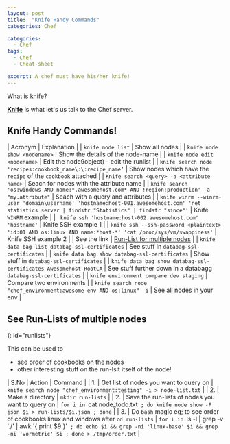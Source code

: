 ```yaml
---
layout: post
title:  "Knife Handy Commands"
categories: Chef

categories:
  - Chef
tags:
  - Chef
  - Cheat-sheet

excerpt: A chef must have his/her knife!
---
```


What is knife?

**[Knife](https://docs.chef.io/knife.html)** is what let's us talk to the Chef server.

## Knife Handy Commands!
| Acronym        | Explanation  |
| `knife node list`      | Show all nodes |
| `knife node show <nodename>`      | Show the details of the node-name |
| `knife node edit <nodename>`      | Edit the node9object) - edit the runlist |
| `knife search node 'recipes:cookbook_name\:\:recipe_name’`      | Show nodes which have the `recipe` of the `cookbook` attached |
| `Knife search <query> -a <attribute name>`      | Seach for nodes with the attribute name |
| `knife search 'os:windows AND name:*.awesomehost.com* AND !region:production' -a "my.attribute"`      | Seach with a query and attributes |
| `knife winrm --winrm-user 'domain\username' 'hostname:host-001.awesomehost.com' 'net statistics server | findstr "Statistics" | findstr "since"'`      | Knife `WINRM` example |
| ` knife ssh 'hostname:host-002.awesomehost.com' 'hostname'`      | Knife SSH example 1  |
| `knife ssh --ssh-password <plaintext> 'id:01 AND os:linux AND name:*host-*' 'cat /proc/sys/vm/swappiness'`      | Knife SSH example 2 |
| See the link     | [Run-List for multiple nodes](#runlists) |
| `knife data bag list databag-ssl-certificates`      | See stuff in `databag-ssl-certificates` |
| `knife data bag show databag-ssl-certificates`      | Show stuff in `databag-ssl-certificates` |
| `knife data bag show databag-ssl-certificates Awesomehost-RootCA`      | See stuff further down in a databagg `databag-ssl-certificates` |
| `knife environment compare dev staging`      | Compare two environments |
| `knife search node "chef_environment:awesome-env AND os:linux" -i`      | See all nodes in your env |




## See Run-Lists of multiple nodes ## 
{: id="runlists"}

This can be used to 
- see order of cookbooks on the nodes
- other interesting stuff on the run-lsit itself of the node!

| S.No        | Action  | Command  |
| 1.     | Get list of nodes you want to query on |    `knife search node "chef_environment:testing" -i > node-list.txt`   | 
| 2.     | Make a directory |    `mkdir run-lists`   | 
| 2.     | Save the run-lists of nodes you want to query on |    `for i in `cat node_todo.txt` ; do knife node show -F json $i > run-lists/$i.json ; done`   |
| 3.     | Do `bash` magic eg; to see order of cookbooks linux and windows after `cd run-lists` |    `for i in `ls -l | grep -v './'   | awk '{ print $9 }'` ; do echo $i && grep -ni 'linux-base' $i && grep -ni 'vormetric' $i ; done > /tmp/order.txt`   |
